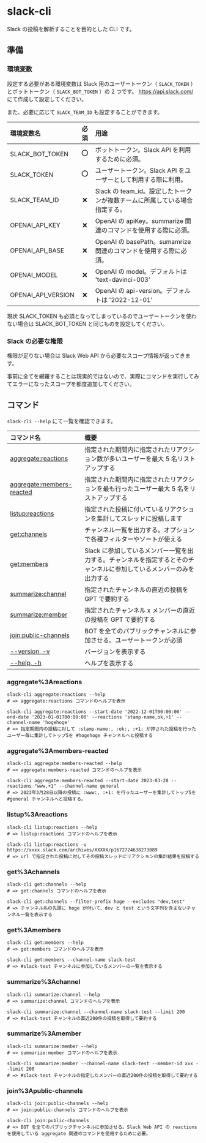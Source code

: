 # slack-cli

Slack の投稿を解析することを目的とした CLI です。

## 準備

### 環境変数

設定する必要がある環境変数は Slack 用のユーザートークン（ `SLACK_TOKEN` ）とボットトークン（ `SLACK_BOT_TOKEN` ）の 2 つです。
https://api.slack.com/ にて作成して設定してください。

また、必要に応じて `SLACK_TEAM_ID` も設定することができます。

| 環境変数名         | 必須 | 用途                                                                       |
| :----------------- | :--: | :------------------------------------------------------------------------- |
| SLACK_BOT_TOKEN    |  ⭕  | ボットトークン。Slack API を利用するために必須。                           |
| SLACK_TOKEN        |  ⭕  | ユーザートークン。Slack API をユーザーとして利用する際に利用。             |
| SLACK_TEAM_ID      |  ❌  | Slack の team_id。設定したトークンが複数チームに所属している場合指定する。 |
| OPENAI_API_KEY     |  ❌  | OpenAI の apiKey。summarize 関連のコマンドを使用する際に必須。             |
| OPENAI_API_BASE    |  ❌  | OpenAI の basePath。sumamrize 関連のコマンドを使用する際に必須。           |
| OPENAI_MODEL       |  ❌  | OpenAI の model。デフォルトは 'text-davinci-003'                           |
| OPENAI_API_VERSION |  ❌  | OpenAI の api-version。デフォルトは '2022-12-01'                           |

現状 SLACK_TOKEN も必須となってしまっているのでユーザートークンを使わない場合は SLACK_BOT_TOKEN と同じものを設定してください。

### Slack の必要な権限

権限が足りない場合は Slack Web API から必要なスコープ情報が返ってきます。

事前に全てを網羅することは現実的ではないので、実際にコマンドを実行してみてエラーになったスコープを都度追加してください。

## コマンド

`slack-cli --help` にて一覧を確認できます。

| コマンド名                                                | 概要                                                                                                                 |
| :-------------------------------------------------------- | :------------------------------------------------------------------------------------------------------------------- |
| [aggregate:reactions](#aggregate%3Areactions)             | 指定された期間内に指定されたリアクション数が多いユーザーを最大 5 名リストアップする                                  |
| [aggregate:members-reacted](#aggregate%3Amembers-reacted) | 指定された期間内に指定されたリアクションを最も行ったユーザー最大 5 名をリストアップする                              |
| [listup:reactions](#listup%3Areactions)                   | 指定された投稿に付いているリアクションを集計してスレッドに投稿します                                                 |
| [get:channels](#get%3Achannels)                           | チャンネル一覧を出力する。オプションで各種フィルターやソートが使える                                                 |
| [get:members](#get%3Amembers)                             | Slack に参加しているメンバー一覧を出力する。チャンネルを指定するとそのチャンネルに参加しているメンバーのみを出力する |
| [summarize:channel](#summarize%3Achannel)                 | 指定されたチャンネルの直近の投稿を GPT で要約する                                                                    |
| [summarize:member](#summarize%3Amember)                   | 指定されたチャンネル x メンバーの直近の投稿を GPT で要約する                                                         |
| [join:public-channels](#join%3Apublic-channels)           | BOT を全てのパブリックチャンネルに参加させる。ユーザートークンが必須                                                 |
| [--version, -v](#version)                                 | バージョンを表示する                                                                                                 |
| [--help, -h](#help)                                       | ヘルプを表示する                                                                                                     |

### aggregate%3Areactions

```
slack-cli aggregate:reactions --help
# => aggregate:reactions コマンドのヘルプを表示

slack-cli aggregate:reactions --start-date '2022-12-01T00:00:00' --end-date '2023-01-01T00:00:00' --reactions 'stamp-name,ok,+1' --channel-name 'hogehoge'
# => 指定期間内の投稿に対して :stamp-name:, :ok:, :+1: が押された投稿を行ったユーザー毎に集計してトップ5を #hogehoge チャンネルへと投稿する
```

### aggregate%3Amembers-reacted

```
slack-cli aggregate:members-reacted --help
# => aggregate:members-reacted コマンドのヘルプを表示

slack-cli aggregate:members-reacted --start-date 2023-03-28 --reactions "www,+1" --channel-name general
# => 2023年3月28日以降の投稿に :www:, :+1: を行ったユーザーを集計してトップ5を #general チャンネルへと投稿する。

```

### listup%3Areactions

```
slack-cli listup:reactions --help
# => listup:reactions コマンドのヘルプを表示

slack-cli listup:reactions -u https://xxxx.slack.com/archives/XXXXX/p1672724638273089
# => url で指定された投稿に対してその投稿スレッドにリアクションの集計結果を投稿する
```

### get%3Achannels

```
slack-cli get:channels --help
# => get:channels コマンドのヘルプを表示

slack-cli get:channels --filter-prefix hoge --excludes "dev,test"
# => チャンネル名の先頭に hoge が付いて、dev と test という文字列を含まないチャンネル一覧を表示する
```

### get%3Amembers

```
slack-cli get:members --help
# => get:members コマンドのヘルプを表示

slack-cli get:members --channel-name slack-test
# => #slack-test チャンネルに参加しているメンバーの一覧を表示する
```

### summarize%3Achannel

```
slack-cli summarize:channel --help
# => summarize:channel コマンドのヘルプを表示

slack-cli summarize:channel --channel-name slack-test --limit 200
# => #slack-test チャンネルの直近200件の投稿を取得して要約する
```

### summarize%3Amember

```
slack-cli summarize:member --help
# => summarize:member コマンドのヘルプを表示

slack-cli summarize:member --channel-name slack-test --member-id xxx --limit 200
# => #slack-test チャンネルの指定したメンバーの直近200件の投稿を取得して要約する
```

### join%3Apublic-channels

```
slack-cli join:public-channels --help
# => join:public-channels コマンドのヘルプを表示

slack-cli join:public-channels
# => BOT を全てのパブリックチャンネルに参加させる。Slack Web API の reactions を使用している aggregate 関連のコマンドを使用するために必要。
```
